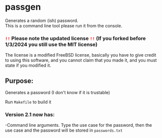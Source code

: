 # passgen
Generates a random (ish) password.<br>
This is a command line tool please run it from the console.

### <code style="color : red">!!</code> Please note the updated license <code style="color : red">!!</code> (If you forked before 1/3/2024 you still use the MIT license)<br>
The license is a modified FreeBSD license, basically you have to give credit to using this software, and you cannot claim that you made it, and you must state if you modified it.

## Purpose:
Generates a password (I don't know if it is trustable)

Run `Makefile` to build it

### Version 2.1 now has:
-Command line arguments. Type the use case for the password, then the use case and the password will be stored in `passwords.txt`<br>
